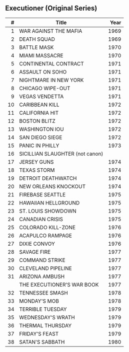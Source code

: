<!-- njnmdoc: title="The Executioner"  -->

## Executioner (Original Series)

| #  | Title                           | Year |
| -: | ------------------------------- | ---: |
| 1  | WAR AGAINST THE MAFIA           | 1969 |
| 2  | DEATH SQUAD                     | 1969 |
| 3  | BATTLE MASK                     | 1970 |
| 4  | MIAMI MASSACRE                  | 1970 |
| 5  | CONTINENTAL CONTRACT            | 1971 |
| 6  | ASSAULT ON SOHO                 | 1971 |
| 7  | NIGHTMARE IN NEW YORK           | 1971 |
| 8  | CHICAGO WIPE-OUT                | 1971 |
| 9  | VEGAS VENDETTA                  | 1971 |
| 10 | CARIBBEAN KILL                  | 1972 |
| 11 | CALIFORNIA HIT                  | 1972 |
| 12 | BOSTON BLITZ                    | 1972 |
| 13 | WASHINGTON IOU                  | 1972 |
| 14 | SAN DIEGO SIEGE                 | 1972 |
| 15 | PANIC IN PHILLY                 | 1973 |
| 16 | SICILLIAN SLAUGHTER (not canon) |      |
| 17 | JERSEY GUNS                     | 1974 |
| 18 | TEXAS STORM                     | 1974 |
| 19 | DETROIT DEATHWATCH              | 1974 |
| 20 | NEW ORLEANS KNOCKOUT            | 1974 |
| 21 | FIREBASE SEATTLE                | 1975 |
| 22 | HAWAIIAN HELLGROUND             | 1975 |
| 23 | ST. LOUIS SHOWDOWN              | 1975 |
| 24 | CANADIAN CRISIS                 | 1975 |
| 25 | COLORADO KILL-ZONE              | 1976 |
| 26 | ACAPULCO RAMPAGE                | 1976 |
| 27 | DIXIE CONVOY                    | 1976 |
| 28 | SAVAGE FIRE                     | 1977 |
| 29 | COMMAND STRIKE                  | 1977 |
| 30 | CLEVELAND PIPELINE              | 1977 |
| 31 | ARIZONA AMBUSH                  | 1977 |
|    | THE EXECUTIONER'S WAR BOOK      | 1977 |
| 32 | TENNESSEE SMASH                 | 1978 |
| 33 | MONDAY'S MOB                    | 1978 |
| 34 | TERRIBLE TUESDAY                | 1979 |
| 35 | WEDNESDAY'S WRATH               | 1979 |
| 36 | THERMAL THURSDAY                | 1979 |
| 37 | FRIDAY'S FEAST                  | 1979 |
| 38 | SATAN'S SABBATH                 | 1980 |



